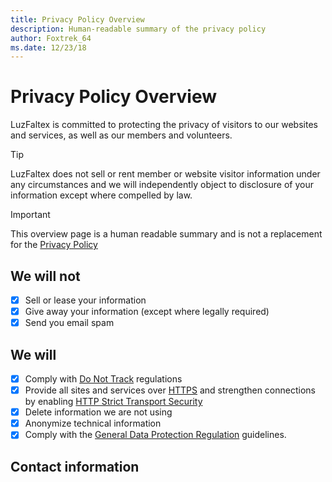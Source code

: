 ```yaml
---
title: Privacy Policy Overview
description: Human-readable summary of the privacy policy
author: Foxtrek_64
ms.date: 12/23/18
---
```


# Privacy Policy Overview

LuzFaltex is committed to protecting the privacy of visitors to our websites and services, as well as our members and volunteers.

> [!TIP]
> LuzFaltex does not sell or rent member or website visitor information under any circumstances and we will independently object to disclosure of your information except where compelled by law.

> [!IMPORTANT]
> This overview page is a human readable summary and is not a replacement for the [Privacy Policy](./privacy-policy.md)

## We will not

* [x] Sell or lease your information
* [x] Give away your information (except where legally required)
* [x] Send you email spam

## We will

* [x] Comply with [Do Not Track](http://www.w3.org/TR/tracking-dnt/) regulations
* [x] Provide all sites and services over [HTTPS](https://en.wikipedia.org/wiki/HTTPS) and strengthen connections by enabling [HTTP Strict Transport Security](https://en.wikipedia.org/wiki/HTTP_Strict_Transport_Security)
* [x] Delete information we are not using
* [x] Anonymize technical information
* [x] Comply with the [General Data Protection Regulation](https://en.wikipedia.org/wiki/General_Data_Protection_Regulation) guidelines.

## Contact information
